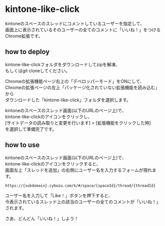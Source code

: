 # kintone-like-click

kintoneのスペースのスレッドにコメントしているユーザーを指定して、  
画面上に表示されているそのユーザーの全てのコメントに「いいね！」をつけるChrome拡張です。

## how to deploy

kintone-like-clickフォルダをダウンロードしてzipを解凍、  
もしくはgit cloneしてください。  

Chromeの拡張機能ページ右上の「デベロッパーモード」をONにして、  
Chromeの拡張ページの左上「パッケージ化されていない拡張機能を読み込む」から  
ダウンロードした「kintone-like-click」フォルダを選択します。  

kintoneのスペースのスレッド画面(以下のURLのページ上)で、  
kintone-like-clickのアイコンをクリックし、  
[サイトデータの読み取りと変更を行います] > [拡張機能をクリックした時]  
を選択して準備完了です。  

## how to use

kintoneのスペースのスレッド画面(以下のURLのページ上)で、  
kintone-like-clickのアイコンをクリックすると、  
画面左上「スレッドを追加」の右側にユーザー名を入力するフォームが現れます。  

```URL
https://{subdomain}.cybozu.com/k/#/space/{spaceId}/thread/{threadId}
```

ユーザー名を入力して「Like！」ボタンを押下すると、  
今表示されているスレッド上の該当のユーザーの全てのコメントが「いいね！」されます。  

さあ、どんどん「いいね！」しよう！  

